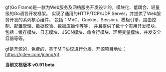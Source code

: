 gf(Go Frame)是一款为Web服务及网络服务开发设计的，模块化、低耦合、轻量级的Go语言开发框架。
实现了通用的HTTP/TCP/UDP Server，并提供了Web服务开发的系列核心组件，
包括：MVC、Cookie、Session、模板引擎、路由控制、配置管理、数据校验、数据库操作等等，
并且提供了数十个实用开发模块，包括：缓存模块、日志模块、JSON模块、命令行模块、环境变量模块、并发安全容器等等。

gf是开源的，免费的，基于MIT协议进行分发，开源项目地址：https://gitee.com/johng/gf


**当前文档版本 v0.91 beta**

<!--
>[danger] # 源码结构
~~~
.
├── g                【框架目录】
│   ├── container        【常用数据结构】
│   │   ├── gbtree           B+树
│   │   ├── glist            并发安全的双向链表
│   │   ├── gmap             并发安全的哈希表
│   │   └── gset             并发安全的集合
│   │   
│   ├── database         【数据库操作】
│   │   └── gdb              通用关系型数据库操作封装(目前仅支持MySQL、PostgreSQL)
│   │   
│   ├── encoding         【数据编码】
│   │   ├── gbase64          BASE64
│   │   ├── gbinary          二进制操作
│   │   ├── gcompress        数据压缩
│   │   ├── gcrc32           CRC32
│   │   ├── ghash            常用哈希函数
│   │   ├── ghtml            HTML编码
│   │   ├── gjson            JSON
│   │   ├── gmd5             MD5
│   │   ├── gsha1            SHA1
│   │   └── gurl             URL
│   │   
│   ├── frame            【开发框架】
│   │   ├── gcfg             配置管理
│   │   ├── gins             单例管理
│   │   └── gmvc             MVC模式
│   │   
│   ├── net              【网络通信】
│   │   ├── ghttp            强大的HTTP客户端及服务端
│   │   ├── gipv4            IPv4操作
│   │   ├── gipv6            IPv6操作
│   │   ├── grouter          路由管理
│   │   ├── gscanner         端口扫描
│   │   ├── gsmtp            SMTP邮件管理
│   │   ├── gtcp             TCP服务端
│   │   └── gudp             UDP服务端
│   │   
│   ├── os               【系统管理】
│   │   ├── gcache           缓存管理
│   │   ├── gcmd             命令行控制
│   │   ├── genv             环境变量
│   │   ├── gfile            文件管理
│   │   ├── gfilepool        文件指针池
│   │   ├── gfilespace       文件碎片管理
│   │   ├── glog             日志管理
│   │   ├── gmmap            MMAP
│   │   ├── gtime            时间管理
│   │   └── gview            模板引擎
│   │   
│   └── util             【常用工具】
│       ├── gconv            类型转换
│       ├── grand            随机数
│       ├── gregx            正则表达式
│       ├── gvalid           表单校验
│       └── gutil            其他工具
│   
├── geg              【框架示例】
├── vendor           【第三方包】
└── version.go       【版本信息】
~~~
-->
    
    